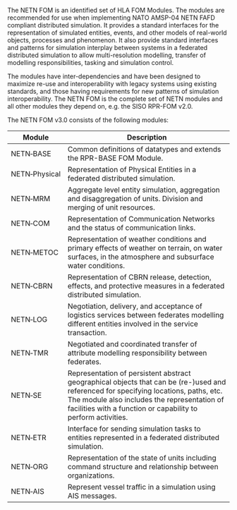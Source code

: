 
The NETN FOM is an identified set of HLA FOM Modules. The modules are recommended for use when implementing NATO AMSP-04 NETN FAFD compliant distributed simulation. It provides a standard interfaces for the representation of simulated entities, events, and other models of real-world objects, processes and phenomenon. It also provide standard interfaces and patterns for simulation interplay between systems in a federated distributed simulation to allow multi-resolution modelling, transfer of modelling responsibilities, tasking and simulation control. 

The modules have inter-dependencies and have been designed to maximize re-use and interoperability with legacy systems using existing standards, and those having requirements for new patterns of simulation interoperability. The NETN FOM is the complete set of NETN modules and all other modules they depend on, e.g. the SISO RPR-FOM v2.0.

The NETN FOM v3.0 consists of the following modules:

|Module|Description|
|---|---|
|NETN&#8209;BASE| Common definitions of datatypes and extends the RPR-BASE FOM Module.|
|NETN&#8209;Physical|Representation of Physical Entities in a federated distributed simulation. |
|NETN&#8209;MRM| Aggregate level entity simulation, aggregation and disaggregation of units. Division and merging of unit resources. |
|NETN&#8209;COM| Representation of Communication Networks and the status of communication links.|
|NETN&#8209;METOC| Representation of weather conditions and primary effects of weather on terrain, on water surfaces, in the atmosphere and subsurface water conditions. |
|NETN&#8209;CBRN| Representation of CBRN release, detection, effects, and protective measures in a federated distributed simulation.|
|NETN&#8209;LOG| Negotiation, delivery, and acceptance of logistics services between federates modelling different entities involved in the service transaction. |
|NETN&#8209;TMR| Negotiated and coordinated transfer of attribute modelling responsibility between federates. |
|NETN&#8209;SE| Representation of persistent abstract geographical objects that can be (re-)used and referenced for specifying locations, paths, etc. The module also includes the representation of facilities with a function or capability to perform activities. |
|NETN&#8209;ETR| Interface for sending simulation tasks to entities represented in a federated distributed simulation.|
|NETN&#8209;ORG| Representation of the state of units including command structure and relationship between organizations. |
|NETN&#8209;AIS|Represent vessel traffic in a simulation using AIS messages.




